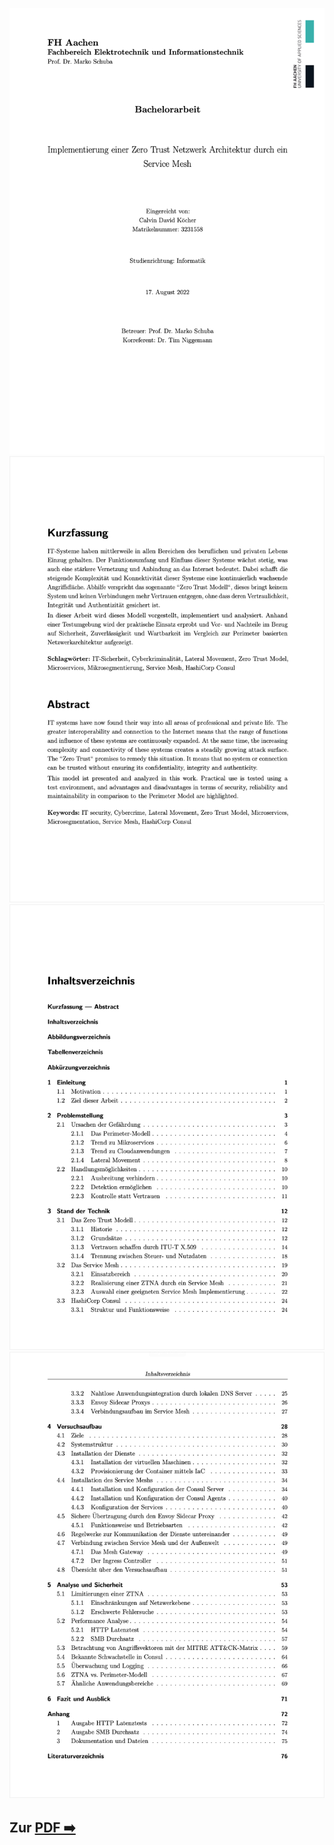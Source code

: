 ![](.preview/1.png)
![](.preview/2.png)
![](.preview/3.png)
![](.preview/4.png)

## Zur [PDF ➡️](Koecher_Zero_Trust_Consul.pdf)
